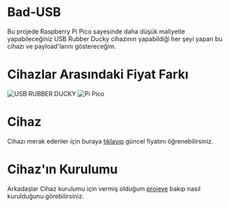 # Bad-USB
Bu projede Raspberry Pi Pico sayesinde daha düşük maliyetle yapabileceğiniz USB Rubber Ducky cihazının yapabildiği her şeyi yapan bu cihazı ve payload'larını göstereceğim.

# Cihazlar Arasındaki Fiyat Farkı
![USB RUBBER DUCKY](https://github.com/ozcanpng/Bad-USB/assets/127627278/fdeb20cc-b1ac-4a2e-bd97-8742939016b2)
![Pi Pico](https://github.com/ozcanpng/Bad-USB/assets/127627278/c82eb623-d654-40fb-b0e2-f2d392fd663a)

# Cihaz 
Cihazı merak edenler için buraya [tıklayıp](https://www.amazon.com.tr/Raspberry-Pi-SC0915-Pico/dp/B09KVB8LVR/ref=asc_df_B09KVB8LVR/?tag=trshpngglede-21&linkCode=df0&hvadid=510499475756&hvpos=&hvnetw=g&hvrand=5826631902843730337&hvpone=&hvptwo=&hvqmt=&hvdev=c&hvdvcmdl=&hvlocint=&hvlocphy=9056808&hvtargid=pla-1596335753242&psc=1&mcid=b7261fa1640b3b5bbecaa0daa4137f37) güncel fiyatını öğrenebilirsiniz.

# Cihaz'ın Kurulumu
Arkadaşlar Cihaz kurulumu için vermiş olduğum [projeye](https://github.com/dbisu/pico-ducky) bakıp nasıl kurulduğunu görebilirsiniz. 








